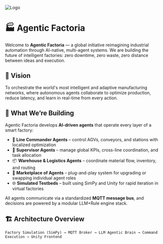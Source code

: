 ![Logo](AgenticFactoria.png)
# 🏭 Agentic Factoria

Welcome to **Agentic Factoria** — a global initiative reimagining industrial automation through AI-native, multi-agent systems. We are building the future of intelligent factories: zero downtime, zero waste, zero distance between ideas and execution.

## 🌌 Vision

To orchestrate the world's most intelligent and adaptive manufacturing networks, where autonomous agents collaborate to optimize production, reduce latency, and learn in real-time from every action.

## 🧠 What We’re Building

Agentic Factoria develops **AI-driven agents** that operate every layer of a smart factory:

- 🔧 **Line Commander Agents** – control AGVs, conveyors, and stations with localized optimization
- 👑 **Supervisor Agents** – manage global KPIs, cross-line coordination, and task allocation
- 📦 **Warehouse & Logistics Agents** – coordinate material flow, inventory, and routing
- 🧩 **Marketplace of Agents** – plug-and-play system for upgrading or swapping individual agent roles
- 🌐 **Simulated Testbeds** – built using SimPy and Unity for rapid iteration in virtual factories

All agents communicate via a standardized **MQTT message bus**, and decisions are powered by a modular LLM+Rule engine stack.

## 🏗 Architecture Overview

```text
Factory Simulation (SimPy) → MQTT Broker → LLM Agentic Brain → Command Execution → Unity Frontend
